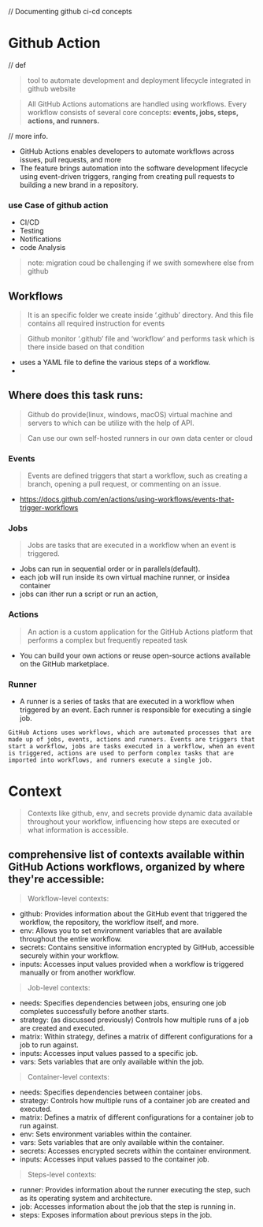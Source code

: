 // Documenting github ci-cd concepts

# Github Action
// def
> tool to automate development and deployment lifecycle integrated in github website

> All GitHub Actions automations are handled using workflows. Every workflow consists of several core concepts: **events, jobs, steps, actions, and runners.**

// more info.
- GitHub Actions enables developers to automate workflows across issues, pull requests, and more
- The feature brings automation into the software development lifecycle using event-driven triggers, ranging from creating pull requests to building a new brand in a repository.

### use Case of github action
- CI/CD
- Testing
- Notifications
- code Analysis

> note: migration coud be challenging if we swith somewhere else from github

## Workflows
> It is an specific folder we create inside ‘.github’ directory. And this file contains all required instruction for events

> Github monitor ‘.github’ file and ‘workflow’ and performs task which is there inside based on that condition

- uses a YAML file to define the various steps of a workflow. 
- 

## Where does this task runs:
> Github do provide(linux, windows, macOS) virtual machine and servers to which can be utilize with the help of API. 

> Can use our own self-hosted runners in our own data center or cloud

### Events
> Events are defined triggers that start a workflow, such as creating a branch, opening a pull request, or commenting on an issue.
- https://docs.github.com/en/actions/using-workflows/events-that-trigger-workflows 

### Jobs
> Jobs are tasks that are executed in a workflow when an event is triggered.

- Jobs can run in sequential order or in parallels(default).
- each job will run inside its own virtual machine runner, or insidea container
- jobs can ither run a script or run an action,

### Actions
> An action is a custom application for the GitHub Actions platform that performs a complex but frequently repeated task

- You can build your own actions or reuse open-source actions available on the GitHub marketplace.

### Runner
- A runner is a series of tasks that are executed in a workflow when triggered by an event. Each runner is responsible for executing a single job.


```
GitHub Actions uses workflows, which are automated processes that are made up of jobs, events, actions and runners. Events are triggers that start a workflow, jobs are tasks executed in a workflow, when an event is triggered, actions are used to perform complex tasks that are imported into workflows, and runners execute a single job.
```

# Context 
> Contexts like github, env, and secrets provide dynamic data available throughout your workflow, influencing how steps are executed or what information is accessible.

## comprehensive list of contexts available within GitHub Actions workflows, organized by where they're accessible:

> Workflow-level contexts:

- github: Provides information about the GitHub event that triggered the workflow, the repository, the workflow itself, and more.
- env: Allows you to set environment variables that are available throughout the entire workflow.
- secrets: Contains sensitive information encrypted by GitHub, accessible securely within your workflow.
- inputs: Accesses input values provided when a workflow is triggered manually or from another workflow.

> Job-level contexts:

- needs: Specifies dependencies between jobs, ensuring one job completes successfully before another starts.
- strategy: (as discussed previously) Controls how multiple runs of a job are created and executed.
- matrix: Within strategy, defines a matrix of different configurations for a job to run against.
- inputs: Accesses input values passed to a specific job.
- vars: Sets variables that are only available within the job.

> Container-level contexts:

- needs: Specifies dependencies between container jobs.
- strategy: Controls how multiple runs of a container job are created and executed.
- matrix: Defines a matrix of different configurations for a container job to run against.
- env: Sets environment variables within the container.
- vars: Sets variables that are only available within the container.
- secrets: Accesses encrypted secrets within the container environment.
- inputs: Accesses input values passed to the container job.

> Steps-level contexts:

- runner: Provides information about the runner executing the step, such as its operating system and architecture.
- job: Accesses information about the job that the step is running in.
- steps: Exposes information about previous steps in the job.